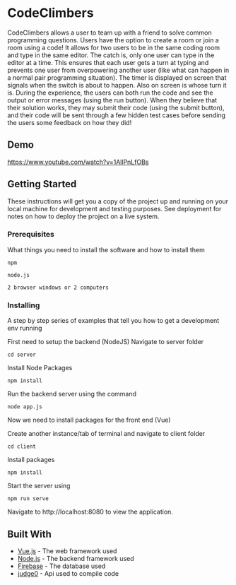 # CodeClimbers

CodeClimbers allows a user to team up with a friend to solve common programming questions. Users have the option to create a room or join a room using a code! It allows for two users to be in the same coding room and type in the same editor. The catch is, only one user can type in the editor at a time. This ensures that each user gets a turn at typing and prevents one user from overpowering another user (like what can happen in a normal pair programming situation). The timer is displayed on screen that signals when the switch is about to happen. Also on screen is whose turn it is. During the experience, the users can both run the code and see the output or error messages (using the run button). When they believe that their solution works, they may submit their code (using the submit button), and their code will be sent through a few hidden test cases before sending the users some feedback on how they did!
## Demo

https://www.youtube.com/watch?v=1AllPnLfOBs

## Getting Started

These instructions will get you a copy of the project up and running on your local machine for development and testing purposes. See deployment for notes on how to deploy the project on a live system.

### Prerequisites

What things you need to install the software and how to install them

```
npm

node.js

2 browser windows or 2 computers
```

### Installing

A step by step series of examples that tell you how to get a development env running

First need to setup the backend (NodeJS)
Navigate to server folder

```
cd server
```

Install Node Packages

```
npm install
```

Run the backend server using the command

```
node app.js
```

Now we need to install packages for the front end (Vue)

Create another instance/tab of terminal and navigate to client folder

```
cd client
```

Install packages

```
npm install
```

Start the server using

```
npm run serve
```

Navigate to http://localhost:8080 to view the application.


## Built With

* [Vue.js](https://vuejs.org/) - The web framework used
* [Node.js](https://nodejs.org/en/) - The backend framework used
* [Firebase](https://firebase.google.com/) - The database used
* [judge0](https://judge0.com/) - Api used to compile code
